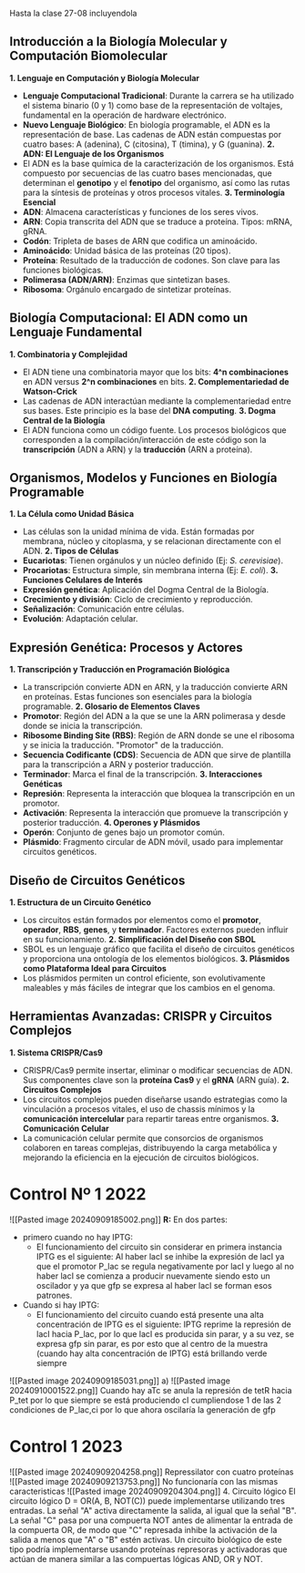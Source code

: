 Hasta la clase 27-08 incluyendola
## **Introducción a la Biología Molecular y Computación Biomolecular**
**1. Lenguaje en Computación y Biología Molecular**
- **Lenguaje Computacional Tradicional**: Durante la carrera se ha utilizado el sistema binario (0 y 1) como base de la representación de voltajes, fundamental en la operación de hardware electrónico.
- **Nuevo Lenguaje Biológico**: En biología programable, el ADN es la representación de base. Las cadenas de ADN están compuestas por cuatro bases: A (adenina), C (citosina), T (timina), y G (guanina).
**2. ADN: El Lenguaje de los Organismos**
- El ADN es la base química de la caracterización de los organismos. Está compuesto por secuencias de las cuatro bases mencionadas, que determinan el **genotipo** y el **fenotipo** del organismo, así como las rutas para la síntesis de proteínas y otros procesos vitales.
**3. Terminología Esencial**
- **ADN**: Almacena características y funciones de los seres vivos.
- **ARN**: Copia transcrita del ADN que se traduce a proteína. Tipos: mRNA, gRNA.
- **Codón**: Tripleta de bases de ARN que codifica un aminoácido.
- **Aminoácido**: Unidad básica de las proteínas (20 tipos).
- **Proteína**: Resultado de la traducción de codones. Son clave para las funciones biológicas.
- **Polimerasa (ADN/ARN)**: Enzimas que sintetizan bases.
- **Ribosoma**: Orgánulo encargado de sintetizar proteínas.
## **Biología Computacional: El ADN como un Lenguaje Fundamental**
**1. Combinatoria y Complejidad**
- El ADN tiene una combinatoria mayor que los bits: **4^n combinaciones** en ADN versus **2^n combinaciones** en bits.
**2. Complementariedad de Watson-Crick**
- Las cadenas de ADN interactúan mediante la complementariedad entre sus bases. Este principio es la base del **DNA computing**.
**3. Dogma Central de la Biología**
- El ADN funciona como un código fuente. Los procesos biológicos que corresponden a la compilación/interacción de este código son la **transcripción** (ADN a ARN) y la **traducción** (ARN a proteína).
## **Organismos, Modelos y Funciones en Biología Programable**
**1. La Célula como Unidad Básica**
- Las células son la unidad mínima de vida. Están formadas por membrana, núcleo y citoplasma, y se relacionan directamente con el ADN.
**2. Tipos de Células**
- **Eucariotas**: Tienen orgánulos y un núcleo definido (Ej: _S. cerevisiae_).
- **Procariotas**: Estructura simple, sin membrana interna (Ej: _E. coli_).
**3. Funciones Celulares de Interés**
- **Expresión genética**: Aplicación del Dogma Central de la Biología.
- **Crecimiento y división**: Ciclo de crecimiento y reproducción.
- **Señalización**: Comunicación entre células.
- **Evolución**: Adaptación celular.
## **Expresión Genética: Procesos y Actores**
**1. Transcripción y Traducción en Programación Biológica**
- La transcripción convierte ADN en ARN, y la traducción convierte ARN en proteínas. Estas funciones son esenciales para la biología programable.
**2. Glosario de Elementos Claves**
- **Promotor**: Región del ADN a la que se une la ARN polimerasa y desde donde se inicia la transcripción.
- **Ribosome Binding Site (RBS)**: Región de ARN donde se une el ribosoma y se inicia la traducción. "Promotor" de la traducción.
- **Secuencia Codificante (CDS)**: Secuencia de ADN que sirve de plantilla para la transcripción a ARN y posterior traducción.
- **Terminador**: Marca el final de la transcripción.
**3. Interacciones Genéticas**
- **Represión**: Representa la interacción que bloquea la transcripción en un promotor.
- **Activación**: Representa la interacción que promueve la transcripción y posterior traducción.
**4. Operones y Plásmidos**
- **Operón**: Conjunto de genes bajo un promotor común.
- **Plásmido**: Fragmento circular de ADN móvil, usado para implementar circuitos genéticos.
## **Diseño de Circuitos Genéticos**
**1. Estructura de un Circuito Genético**
- Los circuitos están formados por elementos como el **promotor**, **operador**, **RBS**, **genes**, y **terminador**. Factores externos pueden influir en su funcionamiento.
**2. Simplificación del Diseño con SBOL**
- SBOL es un lenguaje gráfico que facilita el diseño de circuitos genéticos y proporciona una ontología de los elementos biológicos.
**3. Plásmidos como Plataforma Ideal para Circuitos**
- Los plásmidos permiten un control eficiente, son evolutivamente maleables y más fáciles de integrar que los cambios en el genoma.
## **Herramientas Avanzadas: CRISPR y Circuitos Complejos**
**1. Sistema CRISPR/Cas9**
- CRISPR/Cas9 permite insertar, eliminar o modificar secuencias de ADN. Sus componentes clave son la **proteína Cas9** y el **gRNA** (ARN guía).
**2. Circuitos Complejos**
- Los circuitos complejos pueden diseñarse usando estrategias como la vinculación a procesos vitales, el uso de chassis mínimos y la **comunicación intercelular** para repartir tareas entre organismos.
**3. Comunicación Celular**
- La comunicación celular permite que consorcios de organismos colaboren en tareas complejas, distribuyendo la carga metabólica y mejorando la eficiencia en la ejecución de circuitos biológicos.

# Control Nº 1 2022
![[Pasted image 20240909185002.png]]
**R:** 
En dos partes:
- primero cuando no hay IPTG:
	- El funcionamiento del circuito sin considerar en primera instancia IPTG es el siguiente: Al haber lacI se inhibe la expresión de lacI ya que el promotor P_lac se regula negativamente por lacI y luego al no haber lacI se comienza a producir nuevamente siendo esto un oscilador y ya que gfp se expresa al haber lacI se forman esos patrones.
- Cuando si hay IPTG:
	- El funcionamiento del circuito cuando está presente una alta concentración de IPTG es el siguiente: IPTG reprime la represión de lacI hacia P_lac, por lo que lacI es producida sin parar, y a su vez, se expresa gfp sin parar, es por esto que al centro de la muestra (cuando hay alta concentración de IPTG) está brillando verde siempre

![[Pasted image 20240909185031.png]]
a) 
![[Pasted image 20240910001522.png]]
Cuando hay aTc se anula la represión de tetR hacia P_tet por lo que siempre se está produciendo cI cumpliendose 1 de las 2 condiciones de P_lac,ci por lo que ahora oscilaría la generación de gfp 

# Control 1 2023
![[Pasted image 20240909204258.png]]
Repressilator con cuatro proteínas
 ![[Pasted image 20240909213753.png]]
 No funcionaría con las mismas caracteristicas 
![[Pasted image 20240909204304.png]]
4. Circuito lógico
El circuito lógico D = OR(A, B, NOT(C)) puede implementarse utilizando tres entradas. La señal "A" activa directamente la salida, al igual que la señal "B". La señal "C" pasa por una compuerta NOT antes de alimentar la entrada de la compuerta OR, de modo que "C" represada inhibe la activación de la salida a menos que "A" o "B" estén activas. Un circuito biológico de este tipo podría implementarse usando proteínas represoras y activadoras que actúan de manera similar a las compuertas lógicas AND, OR y NOT.